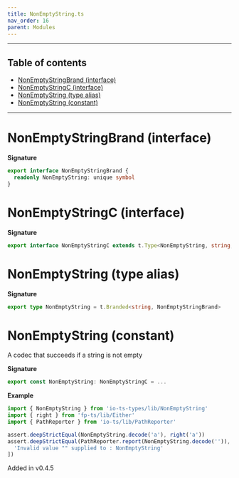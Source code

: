 ```yaml
---
title: NonEmptyString.ts
nav_order: 16
parent: Modules
---
```


---

<h2 class="text-delta">Table of contents</h2>

- [NonEmptyStringBrand (interface)](#nonemptystringbrand-interface)
- [NonEmptyStringC (interface)](#nonemptystringc-interface)
- [NonEmptyString (type alias)](#nonemptystring-type-alias)
- [NonEmptyString (constant)](#nonemptystring-constant)

---

# NonEmptyStringBrand (interface)

**Signature**

```ts
export interface NonEmptyStringBrand {
  readonly NonEmptyString: unique symbol
}
```

# NonEmptyStringC (interface)

**Signature**

```ts
export interface NonEmptyStringC extends t.Type<NonEmptyString, string, unknown> {}
```

# NonEmptyString (type alias)

**Signature**

```ts
export type NonEmptyString = t.Branded<string, NonEmptyStringBrand>
```

# NonEmptyString (constant)

A codec that succeeds if a string is not empty

**Signature**

```ts
export const NonEmptyString: NonEmptyStringC = ...
```

**Example**

```ts
import { NonEmptyString } from 'io-ts-types/lib/NonEmptyString'
import { right } from 'fp-ts/lib/Either'
import { PathReporter } from 'io-ts/lib/PathReporter'

assert.deepStrictEqual(NonEmptyString.decode('a'), right('a'))
assert.deepStrictEqual(PathReporter.report(NonEmptyString.decode('')), [
  'Invalid value "" supplied to : NonEmptyString'
])
```

Added in v0.4.5

